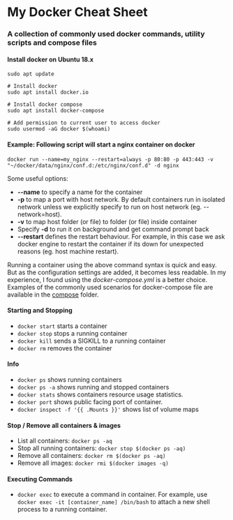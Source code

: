 # My Docker Cheat Sheet

### A collection of commonly used docker commands, utility scripts and compose files

#### Install docker on Ubuntu 18.x
```
sudo apt update

# Install docker
sudo apt install docker.io

# Install docker compose
sudo apt install docker-compose

# Add permission to current user to access docker
sudo usermod -aG docker $(whoami)
```

#### Example: Following script will start a nginx container on docker

```
docker run --name=my_nginx --restart=always -p 80:80 -p 443:443 -v "~/docker/data/nginx/conf.d:/etc/nginx/conf.d" -d nginx
```

Some useful options: 
* **--name** to specify a name for the container
* **-p** to map a port with host network. By default containers run in isolated network unless we explicitly specify to run on host network (eg. --network=host). 
* **-v** to map host folder (or file) to folder (or file) inside container
* Specify **-d** to run it on background and get command prompt back
* **--restart** defines the restart behaviour. For example, in this case we ask docker engine to restart the container if its down for unexpected reasons (eg. host machine restart).

Running a container using the above command syntax is quick and easy. But as the configuration settings are added, it becomes less readable. In my experience, I found using the *docker-compose.yml* is a better choice. Examples of the commonly used scenarios for docker-compose file are available in the [compose](https://github.com/shahedk/docker/tree/master/compose) folder. 

#### Starting and Stopping

* `docker start` starts a container
* `docker stop` stops a running container
* `docker kill` sends a SIGKILL to a running container
* `docker rm` removes the container


#### Info

* `docker ps` shows running containers
* `docker ps -a` shows running and stopped containers
* `docker stats` shows containers resource usage statistics.
* `docker port` shows public facing port of container.
* `docker inspect -f '{{ .Mounts }}'` shows list of volume maps

#### Stop / Remove all containers & images

* List all containers: `docker ps -aq`
* Stop all running containers: `docker stop $(docker ps -aq)`
* Remove all containers: `docker rm $(docker ps -aq)`
* Remove all images: `docker rmi $(docker images -q)`


#### Executing Commands

* `docker exec` to execute a command in container. For example, use `docker exec -it [container_name] /bin/bash` to attach a new shell process to a running container.
